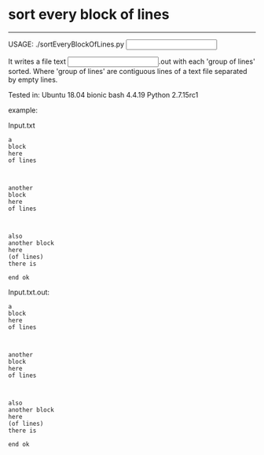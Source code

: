 # sort every block of lines
---
  USAGE: ./sortEveryBlockOfLines.py <INPUT FILE PATH>

  It writes a file text <INPUT FILE PATH>.out with each 'group of lines' sorted.
  Where 'group of lines' are contiguous lines of a text file separated by empty lines.

  Tested in:
    Ubuntu 18.04 bionic
    bash 4.4.19
    Python 2.7.15rc1

  example:

Input.txt
```
a
block
here
of lines



another
block
here
of lines



also
another block
here
(of lines)
there is

end ok
```

Input.txt.out:
```
a
block
here
of lines



another
block
here
of lines



also
another block
here
(of lines)
there is

end ok
```
